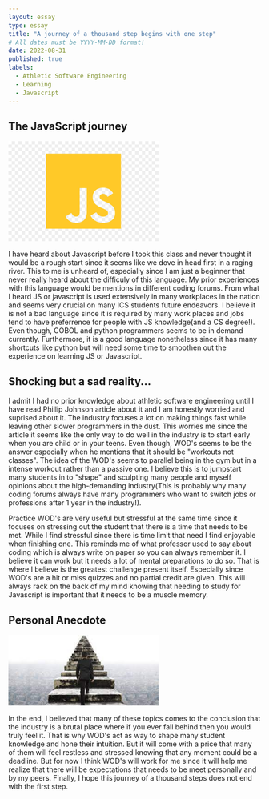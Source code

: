 ```yaml
---
layout: essay
type: essay
title: "A journey of a thousand step begins with one step"
# All dates must be YYYY-MM-DD format!
date: 2022-08-31
published: true
labels:
  - Athletic Software Engineering
  - Learning
  - Javascript
---
```


## The JavaScript journey

<img width="300px" class="rounded float-start pe-4" src="../img/JS.jpg">

I have heard about Javascript before I took this class and never thought it would be a rough start since it seems like we dove in head first in a raging river. This to me is unheard of, especially since I am just a beginner that never really heard about the difficuly of this language. My prior experiences with this language would be mentions in different coding forums. From what I heard JS or javascript is used extensively in many workplaces in the nation and seems very crucial on many ICS students future endeavors. I believe it is not a bad language since it is required by many work places and jobs tend to have preferrence for people with JS knowledge(and a CS degree!). Even though, COBOL and python programmers seems to be in demand currently. Furthermore, it is a good language nonetheless since it has many shortcuts like python but will need some time to smoothen out the experience on learning JS or Javascript.

## Shocking but a sad reality...

I admit I had no prior knowledge about athletic software engineering until I have read Phillip Johnson article about it and I am honestly worried and suprised about it. The industry focuses a lot on making things fast while leaving other slower programmers in the dust. This worries me since the article it seems like the only way to do well in the industry is to start early when you are child or in your teens. Even though, WOD's seems to be the answer especially when he mentions that it should be "workouts not classes". The idea of the WOD's seems to parallel being in the gym but in a intense workout rather than a passive one. I believe this is to jumpstart many students in to "shape" and sculpting many people and myself opinions about the high-demanding industry(This is probably why many coding forums always have many programmers who want to switch jobs or professions after 1 year in the industry!).  

Practice WOD's are very useful but stressful at the same time since it focuses on stressing out the student that there is a time that needs to be met. While I find stressful since there is time limit that need I find enjoyable when finishing one. This reminds me of what professor used to say about coding which is always write on paper so you can always remember it. I believe it can work but it needs a lot of mental preparations to do so. That is where I believe is the greatest challenge present itself. Especially since WOD's are a hit or miss quizzes and no partial credit are given. This will always rack on the back of my mind knowing that needing to study for Javascript is important that it needs to be a muscle memory.

## Personal Anecdote

<img width="300px" class="rounded float-start pe-4" src="../img/journey thousand miles.jpg">

In the end, I believed that many of these topics comes to the conclusion that the industry is a brutal place where if you ever fall behind then you would truly feel it. That is why WOD's act as way to shape many student knowledge and hone their intuition. But it will come with a price that many of them will feel restless and stressed knowing that any moment could be a deadline. But for now I think WOD's will work for me since it will help me realize that there will be expectations that needs to be meet personally and by my peers. Finally, I hope this journey of a thousand steps does not end with the first step. 

